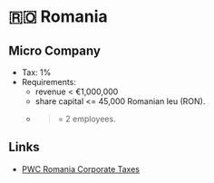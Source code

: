 # 🇷🇴 Romania

## Micro Company

* Tax: 1%
* Requirements:
  * revenue < €1,000,000
  * share capital <= 45,000 Romanian leu (RON).
  * >= 2 employees.

## Links

* [PWC Romania Corporate Taxes](http://taxsummaries.pwc.com/ID/Romania-Corporate-Taxes-on-corporate-income)
